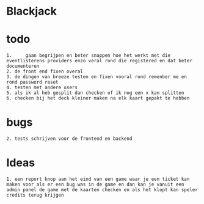 # Blackjack


# todo
    1.     gaan begrijpen en beter snappen hoe het werkt met die eventlisterens providers enzo veral rond die registered en dat beter documenteren
    2. de front end fixen overal
    3. de dingen van breeze testen en fixen vooral rond remenber me en rond password reset
    4. testen met andere users
    5. als ik al heb gesplit dan checken of ik nog een x kan splitten
    6. checken bij het deck kleiner maken na elk kaart gepakt te hebben
# bugs
    2. tests schrijven voor de frontend en backend
  
# Ideas
    1. een report knop aan het eind van een game waar je een ticket kan maken voor als er een bug was in de game en dan kan je vanuit een admin panel de game met de kaarten checken en als het klopt kan speler credits terug krijgen